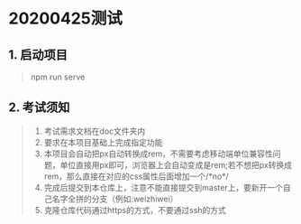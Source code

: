 # 20200425测试

## 1. 启动项目

> npm run serve



## 2. 考试须知

> 1. 考试需求文档在doc文件夹内
> 2. 要求在本项目基础上完成指定功能
> 3. 本项目会自动把px自动转换成rem，不需要考虑移动端单位兼容性问题，单位直接用px即可，浏览器上会自动变成是rem;若不想把px转换成rem，那么直接在对应的css属性后面增加一个/\*no*/
> 4. 完成后提交到本仓库上，注意不能直接提交到master上，要新开一个自己名字全拼的分支（例如:weizhiwei）
> 5. 克隆仓库代码通过https的方式，不要通过ssh的方式